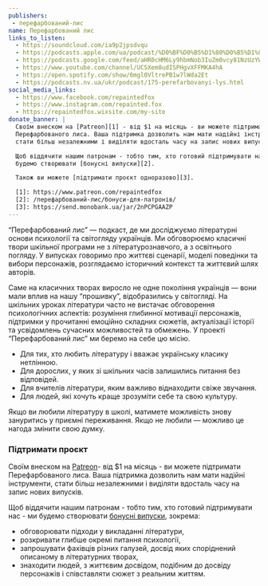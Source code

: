 ```yaml
---
publishers:
 - перефарбований-лис
name: Перефарбований лис
links_to_listen:
  - https://soundcloud.com/ia9p2jpsdvqu
  - https://podcasts.apple.com/ua/podcast/%D0%BF%D0%B5%D1%80%D0%B5%D1%84%D0%B0%D1%80%D0%B1%D0%BE%D0%B2%D0%B0%D0%BD%D0%B8%D0%B9-%D0%BB%D0%B8%D1%81/id1563575488
  - https://podcasts.google.com/feed/aHR0cHM6Ly9hbmNob3IuZm0vcy81NzUzYWEwMC9wb2RjYXN0L3Jzcw
  - https://www.youtube.com/channel/UCSXem8udISPHgvXFFMKA4hA
  - https://open.spotify.com/show/6mgl0VltrePB1w7lWda2Et
  - https://podcasts.nv.ua/ukr/podcast/175-perefarbovanyi-lys.html
social_media_links:
  - https://www.facebook.com/repaintedfox
  - https://www.instagram.com/repainted.fox
  - https://repaintedfox.wixsite.com/my-site
donate_banner: |
  Своїм внеском на [Patreon][1] - від $1 на місяць - ви можете підтримати
  Перефарбованого лиса. Ваша підтримка дозволить нам мати надійні інструменти,
  стати більш незалежними і виділяти вдосталь часу на запис нових випусків.

  Щоб віддячити нашим патронам - тобто тим, хто готовий підтримувати нас \- ми
  будемо створювати [бонусні випуски][2].

  Також ви можете [підтримати проєкт одноразово][3].

  [1]: https://www.patreon.com/repaintedfox
  [2]: /перефарбований-лис/бонуси-для-патронів/
  [3]: https://send.monobank.ua/jar/2nPCPGAAZP
---
```


“Перефарбований лис” —  подкаст, де ми досліджуємо літературні основи
психології та світогляду українців. Ми обговорюємо класичні твори шкільної
програми не з літературознавчого, а з освітнього погляду. У випусках говоримо
про життєві сценарії, моделі поведінки та вибори персонажів, розглядаємо
історичний контекст та життєвий шлях авторів.

Саме на класичних творах виросло не одне покоління українців — вони мали вплив
на нашу “прошивку”, відобразились у світогляді. На шкільних уроках літератури
часто не вистачає обговорення психологічних аспектів: розуміння глибинної
мотивації персонажів, підтримки у прочитанні емоційно складних сюжетів,
актуалізації історії та усвідомлень сучасних можливостей та обмежень. У
проекті “Перефарбований лис” ми беремо на себе цю місію.

- Для тих, хто любить літературу і вважає українську класику нетлінною.
- Для дорослих, у яких зі шкільних часів залишились питання без відповідей.
- Для вчителів літератури, яким важливо віднаходити свіже звучання.
- Для людей, які хочуть краще зрозуміти себе та свою культуру.

Якщо ви любили літературу в школі, матимете можливість знову зануритись у
приємні переживання. Якщо не любили — можливо це нагода змінити свою думку.

### Підтримати проєкт

Своїм внеском на [Patreon][1]\- від $1 на місяць - ви можете підтримати
Перефарбованого лиса. Ваша підтримка дозволить нам мати надійні інструменти,
стати більш незалежними і виділяти вдосталь часу на запис нових випусків.

Щоб віддячити нашим патронам \- тобто тим, хто готовий підтримувати нас \- ми
будемо створювати [бонусні випуски][2], зокрема:

- обговорювати підходи у викладанні літератури,
- розкривати глибше окремі питання психології,
- запрошувати фахівців різних галузей, досвід яких споріднений описаному в
літературних творах,
- знаходити людей, з життєвим досвідом, подібним до досвіду персонажів і
співставляти сюжет з реальним життям.

[1]: https://www.patreon.com/repaintedfox
[2]: /перефарбований-лис/бонуси-для-патронів/
